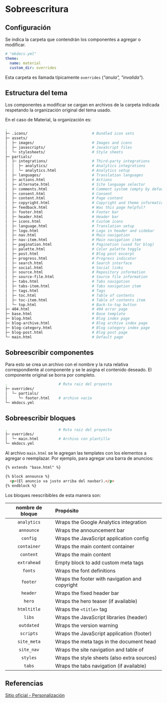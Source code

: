 
# Sobreescritura

## Configuración

Se indica la carpeta que contendrán los componentes a agregar o modificar. 


``` yaml title="Directorio de sobreescritura"        hl_lines="4"
# "mkdocs.yml"
theme:
  name: material
  custom_dir: overrides
```

Esta carpeta es llamada típicamente `overrides` (*"anula", "invalida"*).



## Estructura del tema

Los componentes a modificar se cargan en archivos de la carpeta indicada respetando la organización original del tema usado.

En el caso de Material, la organización es:

```bash title="Estructura del tema Material"
.
├─ .icons/                             # Bundled icon sets
├─ assets/
│  ├─ images/                          # Images and icons
│  ├─ javascripts/                     # JavaScript files
│  └─ stylesheets/                     # Style sheets
├─ partials/
│  ├─ integrations/                    # Third-party integrations
│  │  ├─ analytics/                    # Analytics integrations
│  │  └─ analytics.html                # Analytics setup
│  ├─ languages/                       # Translation languages
│  ├─ actions.html                     # Actions
│  ├─ alternate.html                   # Site language selector
│  ├─ comments.html                    # Comment system (empty by default)
│  ├─ consent.html                     # Consent
│  ├─ content.html                     # Page content
│  ├─ copyright.html                   # Copyright and theme information
│  ├─ feedback.html                    # Was this page helpful?
│  ├─ footer.html                      # Footer bar
│  ├─ header.html                      # Header bar
│  ├─ icons.html                       # Custom icons
│  ├─ language.html                    # Translation setup
│  ├─ logo.html                        # Logo in header and sidebar
│  ├─ nav.html                         # Main navigation
│  ├─ nav-item.html                    # Main navigation item
│  ├─ pagination.html                  # Pagination (used for blog)
│  ├─ palette.html                     # Color palette toggle
│  ├─ post.html                        # Blog post excerpt
│  ├─ progress.html                    # Progress indicator
│  ├─ search.html                      # Search interface
│  ├─ social.html                      # Social links
│  ├─ source.html                      # Repository information
│  ├─ source-file.html                 # Source file information
│  ├─ tabs.html                        # Tabs navigation
│  ├─ tabs-item.html                   # Tabs navigation item
│  ├─ tags.html                        # Tags
│  ├─ toc.html                         # Table of contents
│  ├─ toc-item.html                    # Table of contents item
│  └─ top.html                         # Back-to-top button
├─ 404.html                            # 404 error page
├─ base.html                           # Base template
├─ blog.html                           # Blog index page
├─ blog-archive.html                   # Blog archive index page
├─ blog-category.html                  # Blog category index page
├─ blog-post.html                      # Blog post page
└─ main.html                           # Default page
```

## Sobreescribir componentes


Para esto se crea un archivo con el nombre y la ruta relativa correspondiente al componente y se le asigna el contenido deseado. El componente original se borra por completo.

```bash title="Ejemplo - Borrar footer" hl_lines="4"
.                       # Ruta raiz del proyecto
├─ overrides/           
│  └─ partials/
│     └─ footer.html    # archivo vacío
└─ mkdocs.yml 
```

## Sobreescribir bloques


```bash title="Agregar renderizado de bloques" hl_lines="3"
.                       # Ruta raiz del proyecto
├─ overrides/
│  └─ main.html         # Archivo con plantilla
└─ mkdocs.yml
```

Al archivo `main.html` se le agregan las templates con los elementos a agregar o reemplazar. Por ejemplo, para agregar una barra de anuncios:


``` html title="Renderizado - Agregando anuncio" hl_lines="1 3 5"
{% extends "base.html" %}

{% block announce %}
  <p>(El anuncio va justo arriba del navbar).</p>
{% endblock %}
```


Los bloques reescribibles de esta manera son:



| nombre de bloque	| Propósito|
|:---:|:---|
| `analytics`	| Wraps the Google Analytics integration|
| `announce`	| Wraps the announcement bar|
| `config`	| Wraps the JavaScript application config|
| `container`	| Wraps the main content container|
| `content`	| Wraps the main content|
| `extrahead`	| Empty block to add custom meta tags|
| `fonts`	| Wraps the font definitions|
| `footer`	| Wraps the footer with navigation and copyright|
| `header`	| Wraps the fixed header bar|
| `hero`	| Wraps the hero teaser (if available)|
| `htmltitle`	| Wraps the `<title>` tag|
| `libs`	| Wraps the JavaScript libraries (header)|
| `outdated`	| Wraps the version warning|
| `scripts`	| Wraps the JavaScript application (footer)|
| `site_meta`	| Wraps the meta tags in the document head|
| `site_nav`	| Wraps the site navigation and table of | contents|
| `styles`	| Wraps the style sheets (also extra sources)|
| `tabs`| Wraps the tabs navigation (if available)|






## Referencias


[Sitio oficial - Personalización](https://squidfunk.github.io/mkdocs-material/customization/)